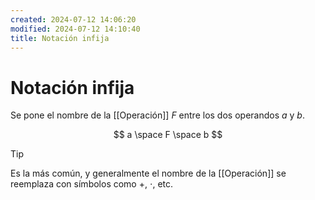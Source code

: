 ```yaml
---
created: 2024-07-12 14:06:20
modified: 2024-07-12 14:10:40
title: Notación infija
---
```


# Notación infija

Se pone el nombre de la [[Operación]] $F$ entre los dos operandos $a$ y $b$.

$$
a \space F \space b
$$

> [!tip]
> Es la más común, y generalmente el nombre de la [[Operación]] se reemplaza con símbolos como $+$, $\cdot$, etc.
